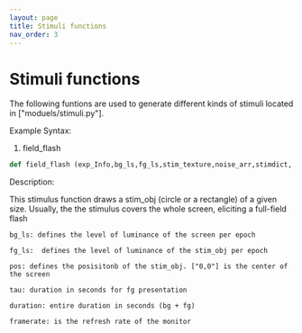 ```yaml
---
layout: page
title: Stimuli functions
nav_order: 3
---
```


# Stimuli functions

The following funtions are used to generate different kinds of stimuli located in ["moduels/stimuli.py"].

Example Syntax:

1. field_flash

```python
def field_flash (exp_Info,bg_ls,fg_ls,stim_texture,noise_arr,stimdict,   epoch, window, global_clock, duration_clock,outFile,out, stim_obj,dlpOK, viewpos, data,taskHandle = None, lastDataFrame = 0, lastDataFrameStartTime = 0):
```                

Description:

This stimulus function draws a stim_obj (circle or a rectangle) of a given size.
Usually, the the stimulus covers the whole screen, eliciting a full-field flash

    bg_ls: defines the level of luminance of the screen per epoch 

    fg_ls:  defines the level of luminance of the stim_obj per epoch

    pos: defines the posisitonb of the stim_obj. ["0,0"] is the center of the screen

    tau: duration in seconds for fg presentation

    duration: entire duration in seconds (bg + fg)
    
    framerate: is the refresh rate of the monitor 
